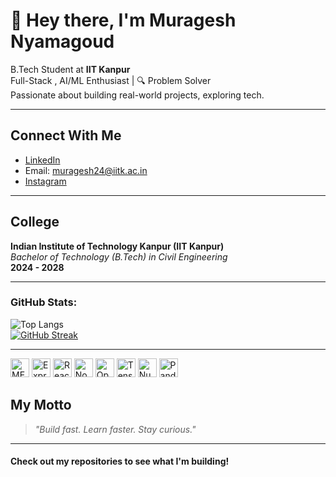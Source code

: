 # 👋 Hey there, I'm Muragesh Nyamagoud

 B.Tech Student at **IIT Kanpur**  
 Full-Stack , AI/ML Enthusiast | 🔍 Problem Solver  
 Passionate about building real-world projects, exploring tech.

---

##  Connect With Me
- [LinkedIn](https://www.linkedin.com/in/muragesh-nyamagoud-459166249/)
-  Email: [muragesh24@iitk.ac.in](mailto:muragesh24@iitk.ac.in)
- [Instagram](https://www.instagram.com/iam.muragesh/)

---

##  College

**Indian Institute of Technology Kanpur (IIT Kanpur)**  
_Bachelor of Technology (B.Tech) in Civil Engineering_  
 **2024 - 2028**

---
###  GitHub Stats:



![Top Langs](https://github-readme-stats.vercel.app/api/top-langs/?username=Muragesh-24&layout=compact&theme=tokyonight)<br>
[![GitHub Streak](https://streak-stats.demolab.com?user=Muragesh-24&theme=tokyonight)](https://git.io/streak-stats)


---
<p>
  <img alt="MERN" width="30px" src="https://cdn.jsdelivr.net/gh/devicons/devicon/icons/mongodb/mongodb-original.svg" />
  <img alt="Express.js" width="30px" src="https://cdn.jsdelivr.net/gh/devicons/devicon/icons/express/express-original.svg" />
  <img alt="React.js" width="30px" src="https://cdn.jsdelivr.net/gh/devicons/devicon/icons/react/react-original.svg" />
  <img alt="Node.js" width="30px" src="https://cdn.jsdelivr.net/gh/devicons/devicon/icons/nodejs/nodejs-original.svg" />
  <img alt="OpenCV" width="30px" src="https://cdn.jsdelivr.net/gh/devicons/devicon/icons/opencv/opencv-original.svg" />
  <img alt="TensorFlow" width="30px" src="https://cdn.jsdelivr.net/gh/devicons/devicon/icons/tensorflow/tensorflow-original.svg" />
  <img alt="NumPy" width="30px" src="https://cdn.jsdelivr.net/gh/devicons/devicon/icons/numpy/numpy-original.svg" />
  <img alt="Pandas" width="30px" src="https://cdn.jsdelivr.net/gh/devicons/devicon/icons/pandas/pandas-original.svg" />


</p>



##  My Motto
> *"Build fast. Learn faster. Stay curious."*

---

####  Check out my repositories to see what I'm building!

